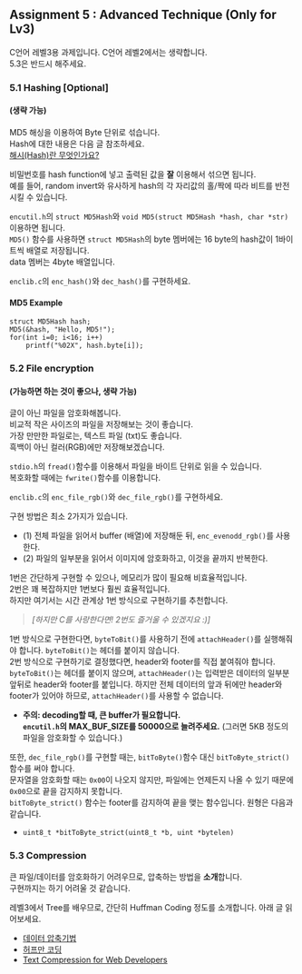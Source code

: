 ## Assignment 5 : Advanced Technique (Only for Lv3)
C언어 레벨3용 과제입니다. C언어 레벨2에서는 생략합니다.  
5.3은 반드시 해주세요.  

### 5.1 Hashing [Optional]
#### (생략 가능)
MD5 해싱을 이용하여 Byte 단위로 섞습니다.  
Hash에 대한 내용은 다음 글 참조하세요.   
[해시(Hash)란 무엇인가요?](http://blog.naver.com/PostView.nhn?blogId=korbitinc&logNo=220859113675)  

비밀번호를 hash function에 넣고 출력된 값을 **잘** 이용해서 섞으면 됩니다.  
예를 들어, random invert와 유사하게 hash의 각 자리값의 홀/짝에 따라 비트를 반전시킬 수 있습니다.  

`encutil.h`의 `struct MD5Hash`와 `void MD5(struct MD5Hash *hash, char *str)` 이용하면 됩니다.  
`MD5()` 함수를 사용하면 `struct MD5Hash`의 byte 멤버에는 16 byte의 hash값이 1바이트씩 배열로 저장됩니다.  
data 멤버는 4byte 배열입니다.  

`enclib.c`의 `enc_hash()`와 `dec_hash()`를 구현하세요.  

 
#### MD5 Example
```
struct MD5Hash hash;
MD5(&hash, "Hello, MD5!");
for(int i=0; i<16; i++)
	printf("%02X", hash.byte[i]);
```

### 5.2 File encryption
#### (가능하면 하는 것이 좋으나, 생략 가능) 
글이 아닌 파일을 암호화해봅니다.  
비교적 작은 사이즈의 파일을 저장해보는 것이 좋습니다.  
가장 만만한 파일로는, 텍스트 파일 (txt)도 좋습니다.  
흑백이 아닌 컬러(RGB)에만 저장해보겠습니다.  

`stdio.h`의 `fread()`함수를 이용해서 파일을 바이트 단위로 읽을 수 있습니다.  
복호화할 때에는 `fwrite()`함수를 이용합니다.  

`enclib.c`의 `enc_file_rgb()`와 `dec_file_rgb()`를 구현하세요.  

구현 방법은 최소 2가지가 있습니다.  
+ (1) 전체 파일을 읽어서 buffer (배열)에 저장해둔 뒤, `enc_evenodd_rgb()`를 사용한다.  
+ (2) 파일의 일부분을 읽어서 이미지에 암호화하고, 이것을 끝까지 반복한다.  

1번은 간단하게 구현할 수 있으나, 메모리가 많이 필요해 비효율적입니다.  
2번은 꽤 복잡하지만 1번보다 훨씬 효율적입니다.  
하지만 여기서는 시간 관계상 1번 방식으로 구현하기를 추천합니다.  
> *[하지만 C를 사랑한다면! 2번도 즐거울 수 있겠지요 :)]*  

1번 방식으로 구현한다면, `byteToBit()`를 사용하기 전에 `attachHeader()`를 실행해줘야 합니다. `byteToBit()`는 헤더를 붙이지 않습니다.  
2번 방식으로 구현하기로 결정했다면, header와 footer를 직접 붙여줘야 합니다. `byteToBit()`는 헤더를 붙이지 않으며, `attachHeader()`는 입력받은 데이터의 일부분 앞뒤로 header와 footer를 붙입니다. 하지만 전체 데이터의 앞과 뒤에만 header와 footer가 있어야 하므로, `attachHeader()`를 사용할 수 없습니다.  

+ **주의: decoding할 때, 큰 buffer가 필요합니다.  
`encutil.h`의 MAX_BUF_SIZE를 50000으로 늘려주세요.** (그러면 5KB 정도의 파일을 암호화할 수 있습니다.)

또한, `dec_file_rgb()`를 구현할 때는, `bitToByte()`함수 대신 `bitToByte_strict()` 함수를 써야 합니다.  
문자열을 암호화할 때는 `0x00`이 나오지 않지만, 파일에는 언제든지 나올 수 있기 때문에 `0x00`으로 끝을 감지하지 못합니다.  
`bitToByte_strict()` 함수는 footer를 감지하여 끝을 맺는 함수입니다. 원형은 다음과 같습니다.  
+ `uint8_t *bitToByte_strict(uint8_t *b, uint *bytelen)`


### 5.3 Compression
큰 파일/데이터를 암호화하기 어려우므로, 압축하는 방법을 **소개**합니다.  
구현까지는 하기 어려울 것 같습니다.  

레벨3에서 Tree를 배우므로, 간단히 Huffman Coding 정도를 소개합니다. 아래 글 읽어보세요. 
+ [데이터 압축기법](http://ensxoddl.tistory.com/73)
+ [허프만 코딩](http://swlock.blogspot.kr/2016/05/huffman-coding.html)
+ [Text Compression for Web Developers](https://www.html5rocks.com/ko/tutorials/speed/txt-compression/)
